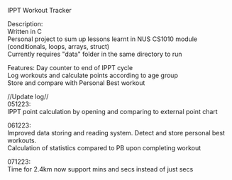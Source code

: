 IPPT Workout Tracker 


Description:                                                                                                       
Written in C                                                                                                       
Personal project to sum up lessons learnt in NUS CS1010 module (conditionals, loops, arrays, struct)                                                                                                                         
Currently requires "data" folder in the same directory to run                                                                                                                                   


Features:
Day counter to end of IPPT cycle                                                                                                                               
Log workouts and calculate points according to age group                                                                                                        
Store and compare with Personal Best workout                                                                                                                           



//Update log//                                                                                                                         
051223:                                                                                                                                                                                                                                                
IPPT point calculation by opening and comparing to external point chart

061223:                                                                                                                                                                                                                                                
Improved data storing and reading system. Detect and store personal best workouts.                                                                                      
Calculation of statistics compared to PB upon completing workout

071223:                                                                                                                                                               
Time for 2.4km now support mins and secs instead of just secs                                                                                                                                                               


